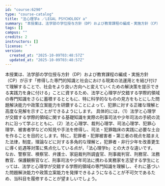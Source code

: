 ```yaml
---
id: "course:6290"
type: "course-catalog"
title: "法心理学a ／LEGAL PSYCHOLOGY a"
summary: "本授業は、法学部の学位授与方針（DP）および教育課程の編成・実施方針（CP）が示す「修得した専門的知識と社会における現実の法運用とを結び付けて理解することで、社会をより良い方向へと変えていくための解決策を提示できる実践力を身に付ける」ことに…"
tags: []
campus: ""
credits: 2
instructors: []
license: " "
version:
  created_at: "2025-10-09T03:48:57Z"
  updated_at: "2025-10-09T03:48:57Z"
---
```


本授業は、法学部の学位授与方針（DP）および教育課程の編成・実施方針（CP）が示す「修得した専門的知識と社会における現実の法運用とを結び付けて理解することで、社会をより良い方向へと変えていくための解決策を提示できる実践力を身に付ける」ことに資するため、法学と心理学が交錯する学際的領域の専門知識をさらに蓄積するとともに、特に科学的なものの見方をもとにした問題解決能力や政策立案能力を研鑽することによって、犯罪に対する正確な理解と高度な見解を示すことができるようにします。 具体的には，（1）法学と心理学が交錯する学際的領域に関する基礎知識を実際の刑事司法や少年司法の手続の流れに沿って学ぶとともに、（2）法と心理学、裁判心理学、司法心理学、犯罪心理学、被害者学などの知見や手法を修得し、司法・犯罪臨床の実践に必要な土台を作ることを目的とします。特に，犯罪者・犯罪被害者・第三者の視点を踏まえた法律，制度，理論などに対する多角的な理解と，犯罪者・非行少年を改善更生に導く処遇等対策に焦点化している点が，「法心理学b」との大きな違いです。 なお、警察官、検察官、弁護士、家庭裁判所調査官、刑事裁判官、刑務官、法務教官、保護観察官など、刑事司法や少年司法に携わる実務家を志望する学生にとっては、法学と心理学が交錯する学際的領域の専門知識を理解し、それに基づいた問題解決能力や政策立案能力を発揮できるようになることが不可欠であるため、当科目を履修することが望ましいでしょう。
